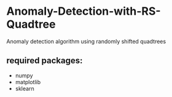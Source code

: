 # Anomaly-Detection-with-RS-Quadtree

Anomaly detection algorithm using randomly shifted quadtrees

## required packages:

- numpy
- matplotlib
- sklearn